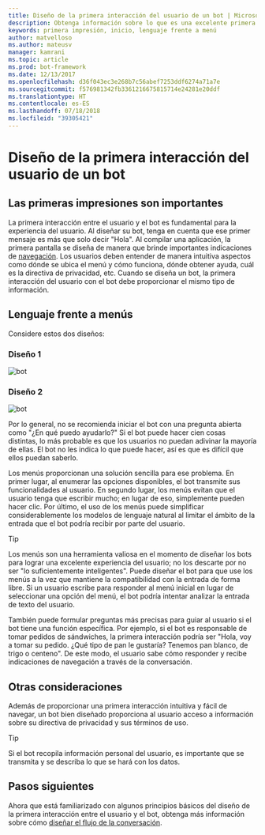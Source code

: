 ```yaml
---
title: Diseño de la primera interacción del usuario de un bot | Microsoft Docs
description: Obtenga información sobre lo que es una excelente primera experiencia del usuario y cómo diseñar los bots para una operación correcta.
keywords: primera impresión, inicio, lenguaje frente a menú
author: matvelloso
ms.author: mateusv
manager: kamrani
ms.topic: article
ms.prod: bot-framework
ms.date: 12/13/2017
ms.openlocfilehash: d36f043ec3e268b7c56abef7253ddf6274a71a7e
ms.sourcegitcommit: f576981342fb3361216675815714e24281e20ddf
ms.translationtype: HT
ms.contentlocale: es-ES
ms.lasthandoff: 07/18/2018
ms.locfileid: "39305421"
---
```

# <a name="design-a-bots-first-user-interaction"></a>Diseño de la primera interacción del usuario de un bot

## <a name="first-impressions-matter"></a>Las primeras impresiones son importantes

La primera interacción entre el usuario y el bot es fundamental para la experiencia del usuario. Al diseñar su bot, tenga en cuenta que ese primer mensaje es más que solo decir "Hola". Al compilar una aplicación, la primera pantalla se diseña de manera que brinde importantes indicaciones de [navegación](bot-service-design-navigation.md). Los usuarios deben entender de manera intuitiva aspectos como dónde se ubica el menú y cómo funciona, dónde obtener ayuda, cuál es la directiva de privacidad, etc. Cuando se diseña un bot, la primera interacción del usuario con el bot debe proporcionar el mismo tipo de información. 

## <a name="language-versus-menus"></a>Lenguaje frente a menús 

Considere estos dos diseños:

### <a name="design-1"></a>Diseño 1

![bot](~/media/bot-service-design-first-interaction/hello1.png)


### <a name="design-2"></a>Diseño 2

![bot](~/media/bot-service-design-first-interaction/hello2.png)

Por lo general, no se recomienda iniciar el bot con una pregunta abierta como "¿En qué puedo ayudarlo?" Si el bot puede hacer cien cosas distintas, lo más probable es que los usuarios no puedan adivinar la mayoría de ellas. El bot no les indica lo que puede hacer, así es que es difícil que ellos puedan saberlo.

Los menús proporcionan una solución sencilla para ese problema. En primer lugar, al enumerar las opciones disponibles, el bot transmite sus funcionalidades al usuario. En segundo lugar, los menús evitan que el usuario tenga que escribir mucho; en lugar de eso, simplemente pueden hacer clic. Por último, el uso de los menús puede simplificar considerablemente los modelos de lenguaje natural al limitar el ámbito de la entrada que el bot podría recibir por parte del usuario. 

> [!TIP]
> Los menús son una herramienta valiosa en el momento de diseñar los bots para lograr una excelente experiencia del usuario; no los descarte por no ser "lo suficientemente inteligentes". Puede diseñar el bot para que use los menús a la vez que mantiene la compatibilidad con la entrada de forma libre. Si un usuario escribe para responder al menú inicial en lugar de seleccionar una opción del menú, el bot podría intentar analizar la entrada de texto del usuario. 

También puede formular preguntas más precisas para guiar al usuario si el bot tiene una función específica. Por ejemplo, si el bot es responsable de tomar pedidos de sándwiches, la primera interacción podría ser "Hola, voy a tomar su pedido. ¿Qué tipo de pan le gustaría? Tenemos pan blanco, de trigo o centeno". De este modo, el usuario sabe cómo responder y recibe indicaciones de navegación a través de la conversación.

## <a name="other-considerations"></a>Otras consideraciones

Además de proporcionar una primera interacción intuitiva y fácil de navegar, un bot bien diseñado proporciona al usuario acceso a información sobre su directiva de privacidad y sus términos de uso. 

> [!TIP]
> Si el bot recopila información personal del usuario, es importante que se transmita y se describa lo que se hará con los datos.

## <a name="next-steps"></a>Pasos siguientes

Ahora que está familiarizado con algunos principios básicos del diseño de la primera interacción entre el usuario y el bot, obtenga más información sobre cómo [diseñar el flujo de la conversación](~/bot-service-design-conversation-flow.md).
